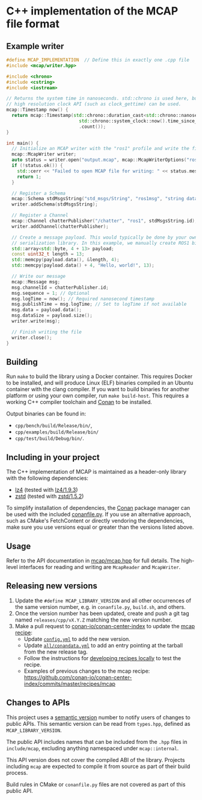 # C++ implementation of the MCAP file format

## Example writer

<!-- cspell: disable -->

```cpp
#define MCAP_IMPLEMENTATION  // Define this in exactly one .cpp file
#include <mcap/writer.hpp>

#include <chrono>
#include <cstring>
#include <iostream>

// Returns the system time in nanoseconds. std::chrono is used here, but any
// high resolution clock API (such as clock_gettime) can be used.
mcap::Timestamp now() {
  return mcap::Timestamp(std::chrono::duration_cast<std::chrono::nanoseconds>(
                           std::chrono::system_clock::now().time_since_epoch())
                           .count());
}

int main() {
  // Initialize an MCAP writer with the "ros1" profile and write the file header
  mcap::McapWriter writer;
  auto status = writer.open("output.mcap", mcap::McapWriterOptions("ros1"));
  if (!status.ok()) {
    std::cerr << "Failed to open MCAP file for writing: " << status.message << "\n";
    return 1;
  }

  // Register a Schema
  mcap::Schema stdMsgsString("std_msgs/String", "ros1msg", "string data");
  writer.addSchema(stdMsgsString);

  // Register a Channel
  mcap::Channel chatterPublisher("/chatter", "ros1", stdMsgsString.id);
  writer.addChannel(chatterPublisher);

  // Create a message payload. This would typically be done by your own
  // serialization library. In this example, we manually create ROS1 binary data
  std::array<std::byte, 4 + 13> payload;
  const uint32_t length = 13;
  std::memcpy(payload.data(), &length, 4);
  std::memcpy(payload.data() + 4, "Hello, world!", 13);

  // Write our message
  mcap::Message msg;
  msg.channelId = chatterPublisher.id;
  msg.sequence = 1; // Optional
  msg.logTime = now(); // Required nanosecond timestamp
  msg.publishTime = msg.logTime; // Set to logTime if not available
  msg.data = payload.data();
  msg.dataSize = payload.size();
  writer.write(msg);

  // Finish writing the file
  writer.close();
}
```

<!-- cspell: enable -->

## Building

Run `make` to build the library using a Docker container. This requires Docker
to be installed, and will produce Linux (ELF) binaries compiled in an Ubuntu
container with the clang compiler. If you want to build binaries for another
platform or using your own compiler, run `make build-host`. This requires a
working C++ compiler toolchain and [Conan](https://conan.io/) to be installed.

Output binaries can be found in:

- `cpp/bench/build/Release/bin/`,
- `cpp/examples/build/Release/bin/`
- `cpp/test/build/Debug/bin/`.

## Including in your project

The C++ implementation of MCAP is maintained as a header-only library with the
following dependencies:

- [lz4](https://lz4.github.io/lz4/) (tested with [lz4/1.9.3](https://conan.io/center/lz4))
- [zstd](https://facebook.github.io/zstd/) (tested with [zstd/1.5.2](https://conan.io/center/zstd))

To simplify installation of dependencies, the [Conan](https://conan.io/) package
manager can be used with the included
[conanfile.py](https://github.com/foxglove/mcap/blob/main/cpp/mcap/conanfile.py).
If you use an alternative approach, such as CMake's FetchContent or directly
vendoring the dependencies, make sure you use versions equal or greater than the
versions listed above.

## Usage

Refer to the API documentation in
[mcap/mcap.hpp](https://github.com/foxglove/mcap/blob/main/cpp/mcap/include/mcap/mcap.hpp)
for full details. The high-level interfaces for reading and writing are
`McapReader` and `McapWriter`.

## Releasing new versions

1. Update the `#define MCAP_LIBRARY_VERSION` and all other occurrences of the same version number, e.g. in `conanfile.py`, `build.sh`, and others.
1. Once the version number has been updated, create and push a git tag named `releases/cpp/vX.Y.Z` matching the new version number.
1. Make a pull request to [conan-io/conan-center-index](https://github.com/conan-io/conan-center-index) to update the [mcap recipe](https://github.com/conan-io/conan-center-index/tree/master/recipes/mcap):
   - Update [`config.yml`](https://github.com/conan-io/conan-center-index/blob/master/recipes/mcap/config.yml) to add the new version.
   - Update [`all/conandata.yml`](https://github.com/conan-io/conan-center-index/blob/master/recipes/mcap/all/conandata.yml) to add an entry pointing at the tarball from the new release tag. <!-- cspell: word conandata -->
   - Follow the instructions for [developing recipes locally](https://github.com/conan-io/conan-center-index/blob/master/docs/developing_recipes_locally.md) to test the recipe.
   - Examples of previous changes to the mcap recipe: https://github.com/conan-io/conan-center-index/commits/master/recipes/mcap

## Changes to APIs

This project uses a [semantic version](https://semver.org) number to notify users of changes to public APIs.
This semantic version can be read from `types.hpp`, defined as `MCAP_LIBRARY_VERSION`.

The public API includes names that can be included from the `.hpp` files in `include/mcap`, excluding anything namespaced under `mcap::internal`.

This API version does not cover the compiled ABI of the library. Projects including `mcap` are expected
to compile it from source as part of their build process.

Build rules in CMake or `conanfile.py` files are not covered as part of this public API.
